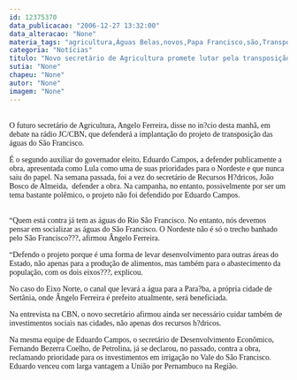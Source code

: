 ```yaml
---
id: 12375370
data_publicacao: "2006-12-27 13:32:00"
data_alteracao: "None"
materia_tags: "agricultura,Águas Belas,novos,Papa Francisco,são,Transposição"
categoria: "Notícias"
titulo: "Novo secretário de Agricultura promete lutar pela transposição das águas do São Francisco"
sutia: "None"
chapeu: "None"
autor: "None"
imagem: "None"
---
```

<p><P><BR><FONT face=Verdana>O futuro secretário de Agricultura, Angelo Ferreira, disse no in?cio desta manhã, em debate na rádio JC/CBN, que defenderá a implantação do projeto de transposição das águas do São Francisco. </FONT></P></p>
<p><P><FONT face=Verdana>É o segundo auxiliar do governador eleito, Eduardo Campos, a defender publicamente a obra, apresentada como Lula como uma de suas prioridades para o Nordeste e que nunca saiu do papel. Na semana passada, foi a vez do secretário de Recursos H?dricos, João Bosco de Almeida, &nbsp;defender a obra. Na campanha, no entanto, possivelmente por ser um tema bastante polêmico, o projeto não foi defendido por Eduardo Campos.</FONT></P><FONT face=Verdana></p>
<p><P><BR>“Quem está contra já tem as águas do Rio São Francisco. No entanto, nós devemos pensar em socializar as águas do São Francisco. O Nordeste não é só o trecho banhado pelo São Francisco???, afirmou Ângelo Ferreira.</P></p>
<p><P>“Defendo o projeto porque é uma forma de levar desenvolvimento para outras áreas do Estado, não apenas para a produção de alimentos, mas também para o abastecimento da população, com os dois eixos???, explicou.<BR></P></p>
<p><P>No caso do Eixo Norte, o canal que levará a água para a Para?ba, a própria cidade de Sertânia, onde Ângelo Ferreira é prefeito atualmente, será beneficiada. </P></p>
<p><P>Na entrevista na CBN, o novo secretário afirmou ainda ser necessário cuidar também de investimentos sociais nas cidades, não apenas dos recursos h?dricos.</P></p>
<p><P>Na mesma equipe de Eduardo Campos, o secretário de Desenvolvimento Econômico, Fernando Bezerra Coelho, de Petrolina, já se declarou, no passado, contra a obra, reclamando prioridade para os investimentos em irrigação no Vale do São Francisco. Eduardo venceu com larga vantagem a União por Pernambuco na Região.</FONT></P> </p>
